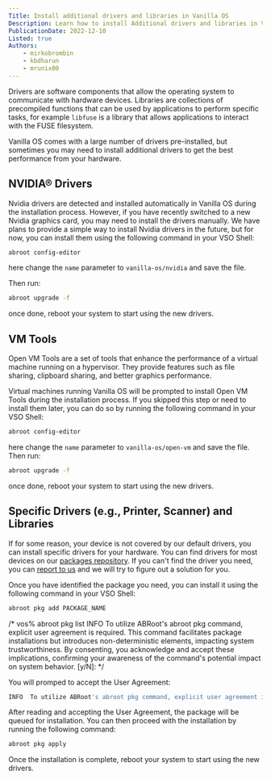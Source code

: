 ```yaml
---
Title: Install additional drivers and libraries in Vanilla OS
Description: Learn how to install Additional drivers and libraries in Vanilla OS.
PublicationDate: 2022-12-10
Listed: true
Authors:
    - mirkobrombin
    - kbdharun
    - mrunix00
---
```


Drivers are software components that allow the operating system to communicate with hardware devices. Libraries are collections of precompiled functions that can be used by applications to perform specific tasks, for example `libfuse` is a library that allows applications to interact with the FUSE filesystem.

Vanilla OS comes with a large number of drivers pre-installed, but sometimes you may need to install additional drivers to get the best performance from your hardware.

## NVIDIA® Drivers

Nvidia drivers are detected and installed automatically in Vanilla OS during the installation process. However, if you have recently switched to a new Nvidia graphics card, you may need to install the drivers manually. We have plans to provide a simple way to install Nvidia drivers in the future, but for now, you can install them using the following command in your VSO Shell:

```bash
abroot config-editor
```

here change the `name` parameter to `vanilla-os/nvidia` and save the file. 

Then run:

```bash
abroot upgrade -f
```

once done, reboot your system to start using the new drivers.

## VM Tools

Open VM Tools are a set of tools that enhance the performance of a virtual machine running on a hypervisor. They provide features such as file sharing, clipboard sharing, and better graphics performance.

Virtual machines running Vanilla OS will be prompted to install Open VM Tools during the installation process. If you skipped this step or need to install them later, you can do so by running the following command in your VSO Shell:

```bash
abroot config-editor
```

here change the `name` parameter to `vanilla-os/open-vm` and save the file. Then run:

```bash
abroot upgrade -f
```

once done, reboot your system to start using the new drivers.

## Specific Drivers (e.g., Printer, Scanner) and Libraries

If for some reason, your device is not covered by our default drivers, you can install specific drivers for your hardware. You can find drivers for most devices on our [packages repository](https://packages.vanillaos.org/). If you can't find the driver you need, you can [report to us](https://github.com/Vanilla-OS/desktop-image/issues/new/choose) and we will try to figure out a solution for you.

Once you have identified the package you need, you can install it using the following command in your VSO Shell:

```bash
abroot pkg add PACKAGE_NAME
```

/*
vos% abroot pkg list
 INFO  To utilize ABRoot's abroot pkg command, explicit user agreement is required. This command facilitates package installations but introduces non-deterministic elements, impacting system trustworthiness. By consenting, you acknowledge and accept these implications, confirming your awareness of the command's potential impact on system behavior. [y/N]: 
*/

You will promped to accept the User Agreement:

```bash
INFO  To utilize ABRoot's abroot pkg command, explicit user agreement is required. This command facilitates package installations but introduces non-deterministic elements, impacting system trustworthiness. By consenting, you acknowledge and accept these implications, confirming your awareness of the command's potential impact on system behavior. [y/N]: 
```

After reading and accepting the User Agreement, the package will be queued for installation. You can then proceed with the installation by running the following command:

```bash
abroot pkg apply
```

Once the installation is complete, reboot your system to start using the new drivers.